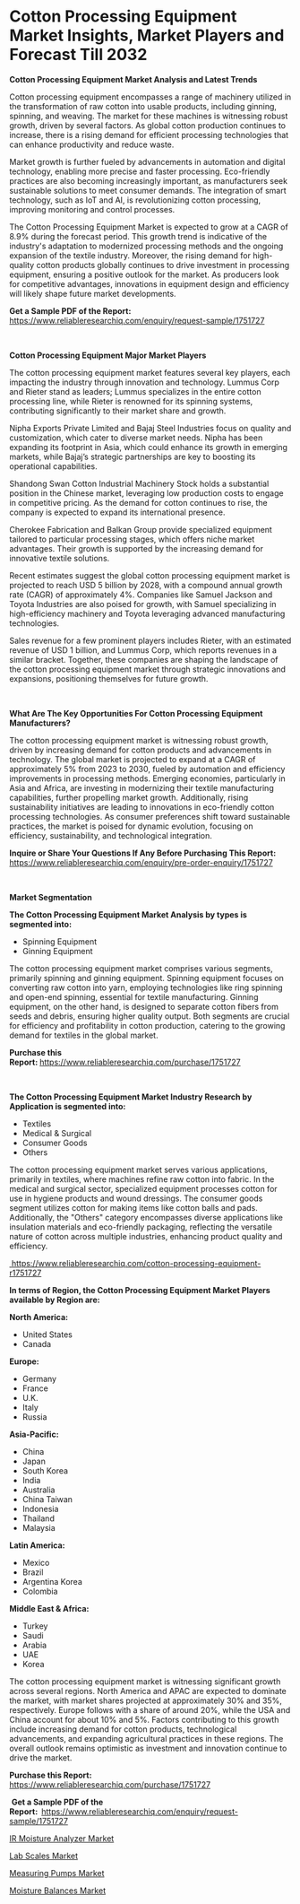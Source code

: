 <p><h1>Cotton Processing Equipment Market Insights, Market Players and Forecast Till 2032</h1></p><p><strong>Cotton Processing Equipment Market Analysis and Latest Trends</strong></p>
<p><p>Cotton processing equipment encompasses a range of machinery utilized in the transformation of raw cotton into usable products, including ginning, spinning, and weaving. The market for these machines is witnessing robust growth, driven by several factors. As global cotton production continues to increase, there is a rising demand for efficient processing technologies that can enhance productivity and reduce waste.</p><p>Market growth is further fueled by advancements in automation and digital technology, enabling more precise and faster processing. Eco-friendly practices are also becoming increasingly important, as manufacturers seek sustainable solutions to meet consumer demands. The integration of smart technology, such as IoT and AI, is revolutionizing cotton processing, improving monitoring and control processes.</p><p>The Cotton Processing Equipment Market is expected to grow at a CAGR of 8.9% during the forecast period. This growth trend is indicative of the industry's adaptation to modernized processing methods and the ongoing expansion of the textile industry. Moreover, the rising demand for high-quality cotton products globally continues to drive investment in processing equipment, ensuring a positive outlook for the market. As producers look for competitive advantages, innovations in equipment design and efficiency will likely shape future market developments.</p></p>
<p><strong>Get a Sample PDF of the Report:&nbsp;</strong> <a href="https://www.reliableresearchiq.com/enquiry/request-sample/1751727?utm_campaign=104&utm_medium=2&utm_source=Github&utm_content=ia&utm_term=19022025&utm_id=cotton-processing-equipment">https://www.reliableresearchiq.com/enquiry/request-sample/1751727</a></p>
<p>&nbsp;</p>
<p><strong>Cotton Processing Equipment Major Market Players</strong></p>
<p><p>The cotton processing equipment market features several key players, each impacting the industry through innovation and technology. Lummus Corp and Rieter stand as leaders; Lummus specializes in the entire cotton processing line, while Rieter is renowned for its spinning systems, contributing significantly to their market share and growth.</p><p>Nipha Exports Private Limited and Bajaj Steel Industries focus on quality and customization, which cater to diverse market needs. Nipha has been expanding its footprint in Asia, which could enhance its growth in emerging markets, while Bajaj’s strategic partnerships are key to boosting its operational capabilities.</p><p>Shandong Swan Cotton Industrial Machinery Stock holds a substantial position in the Chinese market, leveraging low production costs to engage in competitive pricing. As the demand for cotton continues to rise, the company is expected to expand its international presence.</p><p>Cherokee Fabrication and Balkan Group provide specialized equipment tailored to particular processing stages, which offers niche market advantages. Their growth is supported by the increasing demand for innovative textile solutions.</p><p>Recent estimates suggest the global cotton processing equipment market is projected to reach USD 5 billion by 2028, with a compound annual growth rate (CAGR) of approximately 4%. Companies like Samuel Jackson and Toyota Industries are also poised for growth, with Samuel specializing in high-efficiency machinery and Toyota leveraging advanced manufacturing technologies.</p><p>Sales revenue for a few prominent players includes Rieter, with an estimated revenue of USD 1 billion, and Lummus Corp, which reports revenues in a similar bracket. Together, these companies are shaping the landscape of the cotton processing equipment market through strategic innovations and expansions, positioning themselves for future growth.</p></p>
<p>&nbsp;</p>
<p><strong>What Are The Key Opportunities For Cotton Processing Equipment Manufacturers?</strong></p>
<p><p>The cotton processing equipment market is witnessing robust growth, driven by increasing demand for cotton products and advancements in technology. The global market is projected to expand at a CAGR of approximately 5% from 2023 to 2030, fueled by automation and efficiency improvements in processing methods. Emerging economies, particularly in Asia and Africa, are investing in modernizing their textile manufacturing capabilities, further propelling market growth. Additionally, rising sustainability initiatives are leading to innovations in eco-friendly cotton processing technologies. As consumer preferences shift toward sustainable practices, the market is poised for dynamic evolution, focusing on efficiency, sustainability, and technological integration.</p></p>
<p><strong>Inquire or Share Your Questions If Any Before Purchasing This Report:</strong> <a href="https://www.reliableresearchiq.com/enquiry/pre-order-enquiry/1751727?utm_campaign=104&utm_medium=2&utm_source=Github&utm_content=ia&utm_term=19022025&utm_id=cotton-processing-equipment">https://www.reliableresearchiq.com/enquiry/pre-order-enquiry/1751727</a></p>
<p>&nbsp;</p>
<p><strong>Market Segmentation</strong></p>
<p><strong>The Cotton Processing Equipment Market Analysis by types is segmented into:</strong></p>
<p><ul><li>Spinning Equipment</li><li>Ginning Equipment</li></ul></p>
<p><p>The cotton processing equipment market comprises various segments, primarily spinning and ginning equipment. Spinning equipment focuses on converting raw cotton into yarn, employing technologies like ring spinning and open-end spinning, essential for textile manufacturing. Ginning equipment, on the other hand, is designed to separate cotton fibers from seeds and debris, ensuring higher quality output. Both segments are crucial for efficiency and profitability in cotton production, catering to the growing demand for textiles in the global market.</p></p>
<p><strong>Purchase this Report:&nbsp;</strong><a href="https://www.reliableresearchiq.com/purchase/1751727?utm_campaign=104&utm_medium=2&utm_source=Github&utm_content=ia&utm_term=19022025&utm_id=cotton-processing-equipment">https://www.reliableresearchiq.com/purchase/1751727</a></p>
<p>&nbsp;</p>
<p><strong>The Cotton Processing Equipment Market Industry Research by Application is segmented into:</strong></p>
<p><ul><li>Textiles</li><li>Medical & Surgical</li><li>Consumer Goods</li><li>Others</li></ul></p>
<p><p>The cotton processing equipment market serves various applications, primarily in textiles, where machines refine raw cotton into fabric. In the medical and surgical sector, specialized equipment processes cotton for use in hygiene products and wound dressings. The consumer goods segment utilizes cotton for making items like cotton balls and pads. Additionally, the "Others" category encompasses diverse applications like insulation materials and eco-friendly packaging, reflecting the versatile nature of cotton across multiple industries, enhancing product quality and efficiency.</p></p>
<p><a href="https://www.reliableresearchiq.com/cotton-processing-equipment-r1751727?utm_campaign=104&utm_medium=2&utm_source=Github&utm_content=ia&utm_term=19022025&utm_id=cotton-processing-equipment">&nbsp;https://www.reliableresearchiq.com/cotton-processing-equipment-r1751727</a></p>
<p><strong>In terms of Region, the Cotton Processing Equipment Market Players available by Region are:</strong></p>
<p>
    <p> <strong> North America: </strong>
        <ul>
            <li>United States</li>
            <li>Canada</li>
        </ul>
        </p> 
    <p> <strong> Europe: </strong>
        <ul>
            <li>Germany</li>
            <li>France</li>
            <li>U.K.</li>
            <li>Italy</li>
            <li>Russia</li>
        </ul>
        </p> 
    <p> <strong> Asia-Pacific: </strong>
        <ul>
            <li>China</li>
            <li>Japan</li>
            <li>South Korea</li>
            <li>India</li>
            <li>Australia</li>
            <li>China Taiwan</li>
            <li>Indonesia</li>
            <li>Thailand</li>
            <li>Malaysia</li>
        </ul>
        </p> 
    <p> <strong> Latin America: </strong>
        <ul>
            <li>Mexico</li>
            <li>Brazil</li>
            <li>Argentina Korea</li>
            <li>Colombia</li>
        </ul>
        </p> 
    <p> <strong> Middle East & Africa: </strong>
        <ul>
            <li>Turkey</li>
            <li>Saudi</li>
            <li>Arabia</li>
            <li>UAE</li>
            <li>Korea</li>
        </ul>
    </p>
    </p>
<p><p>The cotton processing equipment market is witnessing significant growth across several regions. North America and APAC are expected to dominate the market, with market shares projected at approximately 30% and 35%, respectively. Europe follows with a share of around 20%, while the USA and China account for about 10% and 5%. Factors contributing to this growth include increasing demand for cotton products, technological advancements, and expanding agricultural practices in these regions. The overall outlook remains optimistic as investment and innovation continue to drive the market.</p></p>
<p><strong>Purchase this Report: </strong><a href="https://www.reliableresearchiq.com/purchase/1751727?utm_campaign=104&utm_medium=2&utm_source=Github&utm_content=ia&utm_term=19022025&utm_id=cotton-processing-equipment">https://www.reliableresearchiq.com/purchase/1751727</a></p>
<p>&nbsp;<strong>Get a Sample PDF of the Report:&nbsp;&nbsp;</strong><a href="https://www.reliableresearchiq.com/enquiry/request-sample/1751727?utm_campaign=104&utm_medium=2&utm_source=Github&utm_content=ia&utm_term=19022025&utm_id=cotton-processing-equipment">https://www.reliableresearchiq.com/enquiry/request-sample/1751727</a></p>
<p><strong></strong></p>
<p><p><a href="https://github.com/fraryatena85/Market-Research-Report-List-1/blob/main/ir-moisture-analyzer-market.md?utm_campaign=104&utm_medium=2&utm_source=Github&utm_content=ia&utm_term=19022025&utm_id=cotton-processing-equipment">IR Moisture Analyzer Market</a></p><p><a href="https://github.com/jolinolooman/Market-Research-Report-List-1/blob/main/lab-scales-market.md?utm_campaign=104&utm_medium=2&utm_source=Github&utm_content=ia&utm_term=19022025&utm_id=cotton-processing-equipment">Lab Scales Market</a></p><p><a href="https://github.com/wyettillesr4/Market-Research-Report-List-1/blob/main/measuring-pumps-market.md?utm_campaign=104&utm_medium=2&utm_source=Github&utm_content=ia&utm_term=19022025&utm_id=cotton-processing-equipment">Measuring Pumps Market</a></p><p><a href="https://github.com/alejnaouare/Market-Research-Report-List-1/blob/main/moisture-balances-market.md?utm_campaign=104&utm_medium=2&utm_source=Github&utm_content=ia&utm_term=19022025&utm_id=cotton-processing-equipment">Moisture Balances Market</a></p></p>
